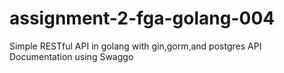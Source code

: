 # assignment-2-fga-golang-004
Simple RESTful API in golang with gin,gorm,and postgres
API Documentation using Swaggo
